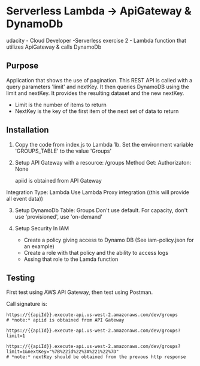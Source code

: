 # Serverless Lambda -> ApiGateway & DynamoDb
udacity - Cloud Developer -Serverless exercise 2 - Lambda function that utilizes ApiGateway & calls DynamoDb

## Purpose
Application that shows the use of pagination. This REST API is called with a query parameters 'limit' and nextKey. It then queries DynamoDB using the limit and nextKey. It provides the resulting dataset and the new nextKey.

- Limit is the number of items to return
- NextKey is the key of the first item of the next set of data to return


## Installation
1. Copy the code from index.js to Lambda
1b. Set the environment variable 'GROUPS_TABLE' to the value 'Groups'

2. Setup API Gateway with a resource: /groups
 Method Get: 
    Authorizaton: None

    apiid is obtained from API Gateway


Integration Type: Lambda
Use Lambda Proxy integration ((this will provide all event data))


3. Setup DynamoDb
    Table: Groups
    Don't use default. For capacity, don't use 'provisioned', use 'on-demand'

4. Setup Security
    In IAM
    - Create a policy giving access to Dynamo DB
    (See iam-policy.json for an example)
    - Create a role with that policy and the ability to access logs
    - Assing that role to the Lamda function
    


## Testing
First test using AWS API Gateway, then test using Postman.

Call signature is: 
```
https://{{apiId}}.execute-api.us-west-2.amazonaws.com/dev/groups
# *note:* apiid is obtained from API Gateway

https://{{apiId}}.execute-api.us-west-2.amazonaws.com/dev/groups?limit=1

https://{{apiId}}.execute-api.us-west-2.amazonaws.com/dev/groups?limit=1&nextKey="%7B%22id%22%3A%221%22%7D"
# *note:* nextKey should be obtained from the prevous http response
```


